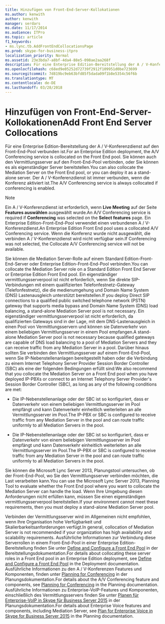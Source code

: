 ```yaml
---
title: Hinzufügen von Front-End-Server-Kollokationen
ms.author: kenwith
author: kenwith
manager: serdars
ms.date: 11/17/2014
ms.audience: ITPro
ms.topic: article
f1_keywords:
- ms.lync.tb.AddFrontEndCollocationsPage
ms.prod: skype-for-business-itpro
localization_priority: Normal
ms.assetid: 23e3bda7-a8bf-4da4-88e5-098ae2aa268f
description: Für eine Enterprise Edition-Bereitstellung der A / V-Konferenzdienst auf den Front-End-Pool verbunden ist. Sie können auch den Vermittlungsserver auf den Front-End-Pool verbinden, oder Sie können es als eigenständiger Server bereitstellen. Der A / V-Konferenzdienst ist immer verbunden, wenn die Konferenz aktiviert ist.
ms.openlocfilehash: c68ed9e05252d72739f2912f109951d0be723699
ms.sourcegitcommit: 7d819bc9eb63bfd85f5dada09f1b8e5354c56f6b
ms.translationtype: MT
ms.contentlocale: de-DE
ms.lasthandoff: 03/28/2018
---
```

# <a name="add-front-end-server-collocations"></a><span data-ttu-id="4324f-105">Hinzufügen von Front-End-Server-Kollokationen</span><span class="sxs-lookup"><span data-stu-id="4324f-105">Add Front End Server Collocations</span></span>
 
<span data-ttu-id="4324f-106">Für eine Enterprise Edition-Bereitstellung der A / V-Konferenzdienst auf den Front-End-Pool verbunden ist.</span><span class="sxs-lookup"><span data-stu-id="4324f-106">For an Enterprise Edition deployment, the A/V Conferencing service is collocated on the Front End pool.</span></span> <span data-ttu-id="4324f-107">Sie können auch den Vermittlungsserver auf den Front-End-Pool verbinden, oder Sie können es als eigenständiger Server bereitstellen.</span><span class="sxs-lookup"><span data-stu-id="4324f-107">You can also collocate the Mediation Server on the Front End pool, or you can deploy it as a stand-alone server.</span></span> <span data-ttu-id="4324f-108">Der A / V-Konferenzdienst ist immer verbunden, wenn die Konferenz aktiviert ist.</span><span class="sxs-lookup"><span data-stu-id="4324f-108">The A/V Conferencing service is always collocated if conferencing is enabled.</span></span>
  
> [!NOTE]
> <span data-ttu-id="4324f-109">Ein A / V-Konferenzdienst ist erforderlich, wenn **Live Meeting** auf der Seite **Features auswählen** ausgewählt wurde.</span><span class="sxs-lookup"><span data-stu-id="4324f-109">An A/V Conferencing service is required if **Conferencing** was selected on the **Select features** page.</span></span> <span data-ttu-id="4324f-110">Ein Enterprise Edition-Front-End-Pool verwendet einen verbundenen A / V-Konferenzdienst.</span><span class="sxs-lookup"><span data-stu-id="4324f-110">An Enterprise Edition Front End pool uses a collocated A/V Conferencing service.</span></span> <span data-ttu-id="4324f-111">Wenn die Konferenz wurde nicht ausgewählt, die verbinden A / V-Konferenzdienst wird nicht verfügbar sein.</span><span class="sxs-lookup"><span data-stu-id="4324f-111">If Conferencing was not selected, the Collocate A/V Conferencing service will not be available.</span></span>
  
<span data-ttu-id="4324f-112">Sie können die Mediation Server-Rolle auf einem Standard Edition-Front-End-Server oder Enterprise Edition-Front-End-Pool verbinden.</span><span class="sxs-lookup"><span data-stu-id="4324f-112">You can collocate the Mediation Server role on a Standard Edition Front End Server or Enterprise Edition Front End pool.</span></span> <span data-ttu-id="4324f-113">Ein eigenständiger vermittlungsserverpool ist nicht erforderlich, wenn Sie direkte SIP-Verbindungen mit einem qualifizierten Telefonfestnetz-Gateway (Telefonfestnetz), die die medienumgehung und Domain Name System (DNS) Lastenausgleich unterstützt bereitstellen.</span><span class="sxs-lookup"><span data-stu-id="4324f-113">If you deploy Direct SIP connections to a qualified public switched telephone network (PSTN) gateway that supports media bypass and Domain Name System (DNS) load balancing, a stand-alone Mediation Server pool is not necessary.</span></span> <span data-ttu-id="4324f-114">Ein eigenständiger vermittlungsserverpool ist nicht erforderlich, da qualifizierten Gateways sind in der Lage, mit dem DNS-Lastenausgleich in einen Pool von Vermittlungsservern und können sie Datenverkehr von einem beliebigen Vermittlungsserver in einem Pool empfangen.</span><span class="sxs-lookup"><span data-stu-id="4324f-114">A stand-alone Mediation Server pool is not necessary because qualified gateways are capable of DNS load balancing to a pool of Mediation Servers and they can receive traffic from any Mediation Server in a pool.</span></span> <span data-ttu-id="4324f-115">Darüber hinaus sollten Sie verbinden den Vermittlungsserver auf einem Front-End-Pool, wenn Sie IP-Nebenstellenanlagen bereitgestellt haben oder die Verbindung zu einem Internet Telephony Server Provider Session Border Controller (SBC) als eine der folgenden Bedingungen erfüllt sind:</span><span class="sxs-lookup"><span data-stu-id="4324f-115">We also recommend that you collocate the Mediation Server on a Front End pool when you have deployed IP-PBXs or connect to an Internet Telephony Server Provider's Session Border Controller (SBC), as long as any of the following conditions are met:</span></span>
  
- <span data-ttu-id="4324f-116">Die IP-Nebenstellenanlage oder der SBC ist so konfiguriert, dass er Datenverkehr von einem beliebigen Vermittlungsserver im Pool empfängt und kann Datenverkehr einheitlich weiterleiten an alle Vermittlungsserver im Pool.</span><span class="sxs-lookup"><span data-stu-id="4324f-116">The IP-PBX or SBC is configured to receive traffic from any Mediation Server in the pool and can route traffic uniformly to all Mediation Servers in the pool.</span></span>
    
- <span data-ttu-id="4324f-117">Die IP-Nebenstellenanlage oder der SBC ist so konfiguriert, dass er Datenverkehr von einem beliebigen Vermittlungsserver im Pool empfängt und kann Datenverkehr einheitlich weiterleiten an alle Vermittlungsserver im Pool.</span><span class="sxs-lookup"><span data-stu-id="4324f-117">The IP-PBX or SBC is configured to receive traffic from any Mediation Server in the pool and can route traffic uniformly to all Mediation Servers in the pool.</span></span>
    
<span data-ttu-id="4324f-118">Sie können die Microsoft Lync Server 2013, Planungstool untersuchen, ob der Front-End-Pool, wo Sie den Vermittlungsserver verbinden möchten, die Last verarbeiten kann.</span><span class="sxs-lookup"><span data-stu-id="4324f-118">You can use the Microsoft Lync Server 2013, Planning Tool to evaluate whether the Front End pool where you want to collocate the Mediation Server can handle the load.</span></span> <span data-ttu-id="4324f-119">Wenn Ihre Umgebung diesen Anforderungen nicht erfüllen kann, müssen Sie einen eigenständigen vermittlungsserverpool bereitstellen.</span><span class="sxs-lookup"><span data-stu-id="4324f-119">If your environment cannot meet these requirements, then you must deploy a stand-alone Mediation Server pool.</span></span>
  
<span data-ttu-id="4324f-120">Verbinden der Vermittlungsserver wird im Allgemeinen nicht empfohlen, wenn Ihre Organisation hohe Verfügbarkeit und Skalierbarkeitsanforderungen verfügt.</span><span class="sxs-lookup"><span data-stu-id="4324f-120">In general, collocation of Mediation Server is not recommended if your organization has high availability and scalability requirements.</span></span> <span data-ttu-id="4324f-121">Ausführliche Informationen zur Verbindung diese Serverrollen in einem Front-End-Pool in einer Enterprise Edition-Bereitstellung finden Sie unter [Define and Configure a Front End Pool](http://technet.microsoft.com/library/713fc263-23dd-414a-b001-82932e4fe966.aspx) in der Bereitstellungsdokumentation.</span><span class="sxs-lookup"><span data-stu-id="4324f-121">For details about collocating these server roles in a Front End pool in an Enterprise Edition deployment, see [Define and Configure a Front End Pool](http://technet.microsoft.com/library/713fc263-23dd-414a-b001-82932e4fe966.aspx) in the Deployment documentation.</span></span> <span data-ttu-id="4324f-122">Ausführliche Informationen zu den A / V-Konferenzen Features und Komponenten, finden unter [Planning for Conferencing](http://technet.microsoft.com/library/983a272a-e1b3-4d70-8f84-836b092fe526.aspx) in der Planungsdokumentation.</span><span class="sxs-lookup"><span data-stu-id="4324f-122">For details about the A/V Conferencing feature and components, see [Planning for Conferencing](http://technet.microsoft.com/library/983a272a-e1b3-4d70-8f84-836b092fe526.aspx) in the Planning documentation.</span></span> <span data-ttu-id="4324f-123">Ausführliche Informationen zu Enterprise-VoIP-Features und Komponenten, einschließlich des Vermittlungsservers finden Sie unter [Planen für Enterprise-VoIP in Skype für Business Server 2015](../../plan-your-deployment/enterprise-voice-solution/enterprise-voice.md) in der Planungsdokumentation.</span><span class="sxs-lookup"><span data-stu-id="4324f-123">For details about Enterprise Voice features and components, including Mediation Server, see [Plan for Enterprise Voice in Skype for Business Server 2015](../../plan-your-deployment/enterprise-voice-solution/enterprise-voice.md) in the Planning documentation.</span></span>
  

